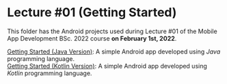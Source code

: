 # Lecture #01  (Getting Started)
This folder has the Android projects used during Lecture #01 of the Mobile App Development BSc. 2022 course **on February 1st, 2022**.

[Getting Started (Java Version)](01-1_GettingStarted-java): A simple Android app developed using *Java* programming language.<br />
[Getting Started (Kotlin Version)](01-2_GettingStarted-kotlin): A simple Android app developed using *Kotlin* programming language.
